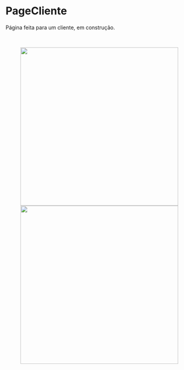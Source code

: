 # PageCliente
<p>Página feita para um cliente, em construção.<p><br>
<div align="center">
<img src="img/page.gif" height="425">
<img src="img/pagemobile.gif" height="425">  
 </div>
